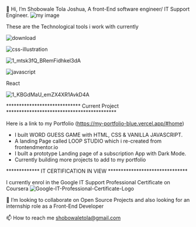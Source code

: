  👋 Hi, I’m Shobowale Tola Joshua,  A front-End software engineer/ IT Support Engineer.
 ![my image](https://user-images.githubusercontent.com/54154401/124410806-1fbd9e80-dd43-11eb-84c3-9073aeeb6610.jpeg)


These are the Technological tools i work with currently 

![download](https://user-images.githubusercontent.com/54154401/124411725-03226600-dd45-11eb-8780-6633bb86eed8.png)
 
 ![css-illustration](https://user-images.githubusercontent.com/54154401/124412739-18988f80-dd47-11eb-8d37-c2aa7d678270.png)

![1_mtsk3fQ_BRemFidhkel3dA](https://user-images.githubusercontent.com/54154401/124412765-2817d880-dd47-11eb-835f-1de83b577ec3.png)


 ![javascript](https://user-images.githubusercontent.com/54154401/124411742-0a497400-dd45-11eb-954c-9237f71599f2.png)

 React

 ![1_KBGdMaU_emZX4XR1AvkD4A](https://user-images.githubusercontent.com/54154401/124411228-0c5f0300-dd44-11eb-82ea-997b705dcf13.gif)

 ***************************** Current Project *******************************************

 Here is a link to my Portfolio (https://my-portfolio-blue.vercel.app/#home)
 - I built WORD GUESS GAME with HTML, CSS & VANILLA JAVASCRIPT.
 - A landing Page called LOOP STUDIO which i re-created from frontendmentor.io
 - I built a prototype Landing page of a subscription App with Dark Mode.
 - Currently building more projects to add to my portfolio
 
 
 

 *************  IT CERTIFICATION IN VIEW *******************************

 I  currently enrol in the Google IT Support Professional Certificate on Coursera
 ![Google-IT-Professional-Certificate-Logo](https://user-images.githubusercontent.com/54154401/124412115-b2f7d380-dd45-11eb-9466-258ea994e79d.png)



💞️ I’m looking to collaborate on Open Source Projects and also looking for an internship role as a Front-End Developer

 📫 How to reach me shobowaletola@gmail.com 

<!---
CAMPSLOPY/CAMPSLOPY is a ✨ special ✨ repository because its `README.md` (this file) appears on your GitHub profile.
You can click the Preview link to take a look at your changes.
--->
